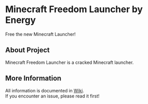# Minecraft Freedom Launcher by Energy
Free the new Minecraft Launcher!

## About Project
Minecraft Freedom Launcher is a cracked Minecraft launcher.  

## More Information
All information is documented in [Wiki](https://github.com/Energy0124/MCFreedomLauncher/wiki).  
If you encounter an issue, please read it first!
